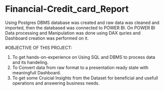 # Financial-Credit_card_Report
Using Postgres DBMS database was created and raw data was cleaned and imported, then the databased was connected to POWER BI. 
On POWER BI Data processing and Manipulation was done using DAX quries and Dashboard creation was performed on it.

#OBJECTIVE OF THIS PROJECT:
1) To get hands-on-experience on Using SQL and DBMS to process data and its handeling.
2) To Convert data from raw format to a presentation ready state with meaningfull Dashboard.
3) To get some Cruicial Insights from the Dataset for beneficial and usefull operations and answering business needs.


